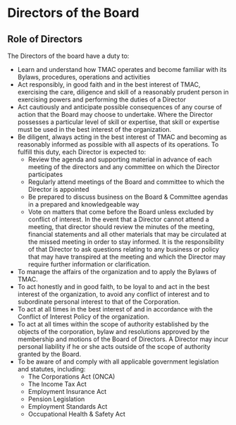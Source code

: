 # Directors of the Board

## Role of Directors

The Directors of the board have a duty to:

* Learn and understand how TMAC operates and become familiar with its Bylaws, procedures, operations and activities
* Act responsibly, in good faith and in the best interest of TMAC, exercising the care, diligence and skill of a reasonably prudent person in exercising powers and performing the duties of a Director
* Act cautiously and anticipate possible consequences of any course of action that the Board may choose to undertake. Where the Director possesses a particular level of skill or expertise, that skill or expertise must be used in the best interest of the organization.
* Be diligent, always acting in the best interest of TMAC and becoming as reasonably informed as possible with all aspects of its operations. To fulfill this duty, each Director is expected to:
  *  Review the agenda and supporting material in advance of each meeting of the directors and any committee on which the Director participates
  *  Regularly attend meetings of the Board and committee to which the Director is appointed
  *  Be prepared to discuss business on the Board & Committee agendas in a prepared and knowledgeable way
  *  Vote on matters that come before the Board unless excluded by conflict of interest. In the event that a Director cannot attend a meeting, that director should review the minutes of the meeting, financial statements and all other materials that may be circulated at the missed meeting in order to stay informed. It is the responsibility of that Director to ask questions relating to any business or policy that may have transpired at the meeting and which the Director may require further information or clarification.
* To manage the affairs of the organization and to apply the Bylaws of TMAC.
* To act honestly and in good faith, to be loyal to and act in the best interest of the organization, to avoid any conflict of interest and to subordinate personal interest to that of the Corporation.
* To act at all times in the best interest of and in accordance with the Conflict of Interest Policy of the organization.
* To act at all times within the scope of authority established by the objects of the corporation, bylaw and resolutions approved by the membership and motions of the Board of Directors. A Director may incur personal liability if he or she acts outside of the scope of authority granted by the Board.
* To be aware of and comply with all applicable government legislation and statutes, including:
  * The Corporations Act (ONCA)
  * The Income Tax Act
  * Employment Insurance Act
  * Pension Legislation
  * Employment Standards Act
  * Occupational Health & Safety Act
